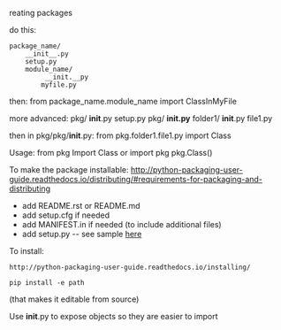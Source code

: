 reating packages

do this:

    package_name/
        __init__.py
        setup.py
        module_name/
             __init.__py
            myfile.py

then:
    from package_name.module_name import ClassInMyFile

more advanced:
    pkg/
    __init__.py
    setup.py
       pkg/
           __init.py__
           folder1/
             __init__.py
              file1.py

then in pkg/pkg/__init__.py:
    from pkg.folder1.file1.py import Class

Usage:
    from pkg Import Class
or
    import pkg
    pkg.Class()

To make the package installable:
    http://python-packaging-user-guide.readthedocs.io/distributing/#requirements-for-packaging-and-distributing

- add README.rst or README.md
- add setup.cfg if needed
- add MANIFEST.in if needed (to include additional files)
- add setup.py -- see sample [here](https://github.com/pypa/sampleproject/blob/master/setup.py)


To install:

    http://python-packaging-user-guide.readthedocs.io/installing/

    pip install -e path
(that makes it editable from source)

Use __init__.py to expose objects so they are easier to import

